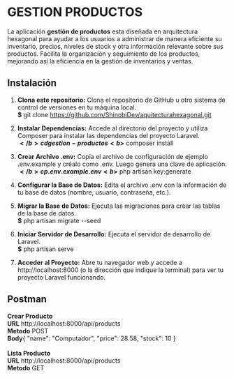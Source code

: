 # GESTION PRODUCTOS

La aplicación <b>gestión de productos</b> esta diseñada en arquitectura hexagonal para ayudar a los usuarios a administrar de manera eficiente su inventario, precios, niveles de stock y otra información relevante sobre sus productos. Facilita la organización y seguimiento de los productos, mejorando así la eficiencia en la gestión de inventarios y ventas.

## Instalación

1. <b>Clona este repositorio:</b> Clona el repositorio de GitHub u otro sistema de control de versiones en tu máquina local.<br>
   <b>$</b> git clone https://github.com/ShinobiDev/aquitecturahexagonal.git
   
2. <b>Instalar Dependencias:</b> Accede al directorio del proyecto y utiliza Composer para instalar las dependencias del proyecto Laravel.<br>
   <b>$</b> cd gestion-productos
   <b>$</b> composer install

3. <b>Crear Archivo .env:</b> Copia el archivo de configuración de ejemplo .env.example y créalo como .env. Luego genera una clave de aplicación.<br>
   <b>$</b> cp .env.example .env
   <b>$</b> php artisan key:generate
   
4. <b>Configurar la Base de Datos:</b> Edita el archivo .env con la información de tu base de datos (nombre, usuario, contraseña, etc.).<br>

5. <b>Migrar la Base de Datos:</b> Ejecuta las migraciones para crear las tablas de la base de datos.<br>
   <b>$</b> php artisan migrate --seed

6. <b>Iniciar Servidor de Desarrollo:</b> Ejecuta el servidor de desarrollo de Laravel.<br>
   <b>$</b> php artisan serve

7. <b>Acceder al Proyecto:</b> Abre tu navegador web y accede a http://localhost:8000 (o la dirección que indique la terminal) para ver tu proyecto Laravel funcionando.<br>
                                                                                     

## Postman

<b>Crear Producto</b><br>
<b>URL</b> http://localhost:8000/api/products<br>
<b>Metodo</b> POST<br>
<b>Body</b>{
                "name": "Computador",
                "price": 28.58,
                "stock": 10
            }<br><br>
<b>Lista Producto</b><br>
<b>URL</b> http://localhost:8000/api/products<br>
<b>Metodo</b> GET    
